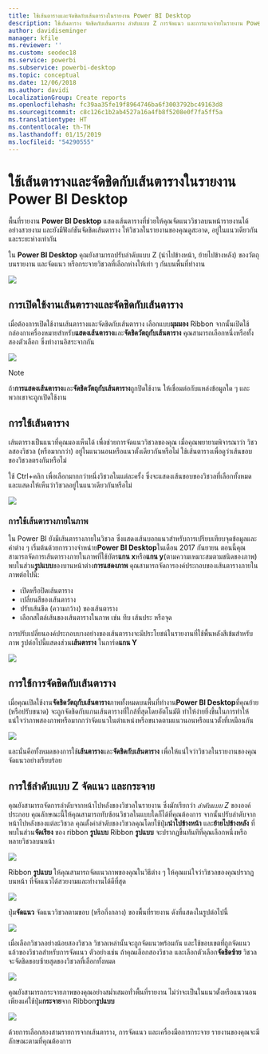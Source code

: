 ```yaml
---
title: ใช้เส้นตารางและจัดชิดกับเส้นตารางในรายงาน Power BI Desktop
description: ใช้เส้นตาราง จัดชิดกับเส้นตาราง ลำดับแบบ Z การจัดแนว และการแจกจ่ายในรายงาน Power BI Desktop
author: davidiseminger
manager: kfile
ms.reviewer: ''
ms.custom: seodec18
ms.service: powerbi
ms.subservice: powerbi-desktop
ms.topic: conceptual
ms.date: 12/06/2018
ms.author: davidi
LocalizationGroup: Create reports
ms.openlocfilehash: fc39aa35fe19f8964746ba6f3003792bc49163d8
ms.sourcegitcommit: c8c126c1b2ab4527a16a4fb8f5208e0f7fa5ff5a
ms.translationtype: HT
ms.contentlocale: th-TH
ms.lasthandoff: 01/15/2019
ms.locfileid: "54290555"
---
```

# <a name="use-gridlines-and-snap-to-grid-in-power-bi-desktop-reports"></a>ใช้เส้นตารางและจัดชิดกับเส้นตารางในรายงาน Power BI Desktop
พื้นที่รายงาน **Power BI Desktop** แสดงเส้นตารางที่ช่วยให้คุณจัดแนววิชวลบนหน้ารายงานได้อย่างสวยงาม และยังมีฟังก์ชันจัดชิดเส้นตาราง ให้วิชวลในรายงานของคุณดูสะอาด, อยู่ในแนวเดียวกัน และระยะห่างเท่ากัน

ใน **Power BI Desktop** คุณยังสามารถปรับลำดับแบบ Z (นำไปข้างหน้า, ย้ายไปข้างหลัง) ของวัตถุบนรายงาน และจัดแนว หรือกระจายวิชวลที่เลือกห่างให้เท่า ๆ กันบนพื้นที่ทำงาน

![](media/desktop-gridlines-snap-to-grid/snap-to-grid_0.png)

## <a name="enabling-gridlines-and-snap-to-grid"></a>การเปิดใช้งานเส้นตารางและจัดชิดกับเส้นตาราง
เมื่อต้องการเปิดใช้งานเส้นตารางและจัดชิดกับเส้นตาราง เลือกแบบ**มุมมอง** Ribbon จากนั้นเปิดใช้กล่องกาเครื่องหมายสำหรับ**แสดงเส้นตาราง**และ**จัดชิดวัตถุกับเส้นตาราง** คุณสามารถเลือกหนึ่งหรือทั้งสองตัวเลือก ซึ่งทำงานอิสระจากกัน

![](media/desktop-gridlines-snap-to-grid/snap-to-grid_1.png)

> [!NOTE]
> ถ้า**การแสดงเส้นตาราง**และ**จัดชิดวัตถุกับเส้นตาราง**ถูกปิดใช้งาน ให้เชื่อมต่อกับแหล่งข้อมูลใด ๆ และพวกเขาจะถูกเปิดใช้งาน

## <a name="using-gridlines"></a>การใช้เส้นตาราง
เส้นตารางเป็นแนวที่คุณมองเห็นได้ เพื่อช่วยการจัดแนววิชวลของคุณ เมื่อคุณพยายามพิจารณาว่า วิชวลสองวิชวล (หรือมากกว่า) อยู่ในแนวนอนหรือแนวตั้งเดียวกันหรือไม่ ใช้เส้นตารางเพื่อดูว่าเส้นขอบของวิชวลตรงกันหรือไม่

ใช้ Ctrl+คลิก เพื่อเลือกมากกว่าหนึ่งวิชวลในแต่ละครั้ง ซึ่งจะแสดงเส้นขอบของวิชวลที่เลือกทั้งหมด และแสดงให้เห็นว่าวิชวลอยู่ในแนวเดียวกันหรือไม่

![](media/desktop-gridlines-snap-to-grid/snap-to-grid_2.png)

### <a name="using-gridlines-inside-visuals"></a>การใช้เส้นตารางภายในภาพ
ใน Power BI ยังมีเส้นตารางภายในวิชวล ซึ่งแสดงเส้นบอกแนวสำหรับการเปรียบเทียบจุดข้อมูลและค่าต่าง ๆ เริ่มต้นด้วยการวางจำหน่าย**Power BI Desktop**ในเดือน 2017 กันยายน ตอนนี้คุณสามารถจัดการเส้นตารางภายในภาพที่ใช้บัตร**แกน x**หรือ**แกน y**(ตามความเหมาะสมตามชนิดของภาพ) พบในส่วน**รูปแบบ**ของบานหน้าต่าง**การแสดงภาพ** คุณสามารถจัดการองค์ประกอบของเส้นตารางภายในภาพต่อไปนี้:

* เปิดหรือปิดเส้นตาราง
* เปลี่ยนสีของเส้นตาราง
* ปรับเส้นขีด (ความกว้าง) ของเส้นตาราง
* เลือกสไตล์เส้นของเส้นตารางในภาพ เช่น ทึบ เส้นประ หรือจุด

การปรับเปลี่ยนองค์ประกอบบางอย่างของเส้นตารางจะมีประโยชน์ในรายงานที่ใช้พื้นหลังสีเข้มสำหรับภาพ รูปต่อไปนี้แสดงส่วน**เส้นตาราง** ในการ์ด**แกน Y**

![](media/desktop-gridlines-snap-to-grid/snap-to-grid_9.png)

## <a name="using-snap-to-grid"></a>การใช้การจัดชิดกับเส้นตาราง
เมื่อคุณเปิดใช้งาน**จัดชิดวัตถุกับเส้นตาราง**ภาพทั้งหมดบนพื้นที่ทำงาน**Power BI Desktop**ที่คุณย้าย (หรือปรับขนาด) จะถูกจัดชิดกับแกนเส้นตารางที่ใกล้ที่สุดโดยอัตโนมัติ ทำให้ง่ายยิ่งขึ้นในการทำให้แน่ใจว่าภาพสองภาพหรือมากกว่าจัดแนวในตำแหน่งหรือขนาดตามแนวนอนหรือแนวตั้งที่เหมือนกัน

![](media/desktop-gridlines-snap-to-grid/snap-to-grid_3.png)

และนั่นคือทั้งหมดของการใช้**เส้นตาราง**และ**จัดชิดกับเส้นตาราง** เพื่อให้แน่ใจว่าวิชวลในรายงานของคุณจัดแนวอย่างเรียบร้อย

## <a name="using-z-order-align-and-distribute"></a>การใช้ลำดับแบบ Z จัดแนว และกระจาย
คุณยังสามารถจัดการลำดับจากหน้าไปหลังของวิชวลในรายงาน ซึ่งมักเรียกว่า *ลำดับแบบ Z* ขององค์ประกอบ คุณลักษณะนี้ให้คุณสามารถทับซ้อนวิชวลในแบบใดก็ได้ที่คุณต้องการ จากนั้นปรับลำดับจากหน้าไปหลังของแต่ละวิชวล คุณตั้งค่าลำดับของวิชวลคุณโดยใช้ปุ่ม**นำไปข้างหน้า** และ**ย้ายไปข้างหลัง** ที่พบในส่วน**จัดเรียง** ของ ribbon **รูปแบบ** Ribbon **รูปแบบ** จะปรากฏขึ้นทันทีที่คุณเลือกหนึ่งหรือหลายวิชวลบนหน้า

![](media/desktop-gridlines-snap-to-grid/snap-to-grid_4.png)

Ribbon **รูปแบบ** ให้คุณสามารถจัดแนวภาพของคุณในวิธีต่าง ๆ ให้คุณแน่ใจว่าวิชวลของคุณปรากฏบนหน้า ที่จัดแนวได้สวยงามและทำงานได้ดีที่สุด

![](media/desktop-gridlines-snap-to-grid/snap-to-grid_5.png)

ปุ่ม**จัดแนว** จัดแนววิชวลตามขอบ (หรือกึ่งกลาง) ของพื้นที่รายงาน ดังที่แสดงในรูปต่อไปนี้

![](media/desktop-gridlines-snap-to-grid/snap-to-grid_6.png)

เมื่อเลือกวิชวลอย่างน้อยสองวิชวล วิชวลเหล่านั้นจะถูกจัดแนวพร้อมกัน และใช้ขอบเขตที่ถูกจัดแนวแล้วของวิชวลสำหรับการจัดแนว ตัวอย่างเช่น ถ้าคุณเลือกสองวิชวล และเลือกตัวเลือก**จัดชิดซ้าย** วิชวลจะจัดชิดขอบซ้ายสุดของวิชวลที่เลือกทั้งหมด

![](media/desktop-gridlines-snap-to-grid/snap-to-grid_7.png)

คุณยังสามารถกระจายภาพของคุณอย่างสม่ำเสมอทั่วพื้นที่รายงาน ไม่ว่าจะเป็นในแนวตั้งหรือแนวนอน เพียงแค่ใช้ปุ่ม**กระจาย**จาก Ribbon**รูปแบบ**

![](media/desktop-gridlines-snap-to-grid/snap-to-grid_8.png)

ด้วยการเลือกสองสามรายการจากเส้นตาราง, การจัดแนว และเครื่องมือการกระจาย รายงานของคุณจะมีลักษณะตามที่คุณต้องการ

